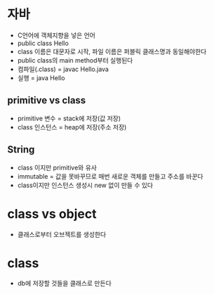 # 자바
- C언어에 객체지향을 넣은 언어
- public class Hello
- class 이름은 대문자로 시작, 파일 이름은 퍼블릭 클래스명과 동일해야한다
- public class의 main method부터 실행된다
- 컴파일(.class) = javac Hello.java
- 실행 = java Hello

## primitive vs class
- primitive 변수 = stack에 저장(값 저장)
- class 인스턴스 = heap에 저장(주소 저장)

## String
- class 이지만 primitive와 유사
- immutable = 값을 못바꾸므로 매번 새로운 객체를 만들고 주소를 바꾼다
- class이지만 인스턴스 생성시 new 없이 만들 수 있다

# class vs object
- 클래스로부터 오브젝트를 생성한다

# class
- db에 저장할 것들을 클래스로 만든다
